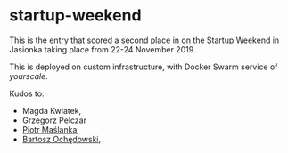 # startup-weekend

This is the entry that scored a second place in
on the Startup Weekend in Jasionka taking place from 22-24 November 2019.

This is deployed on custom infrastructure,
with Docker Swarm service of _yourscale_.

Kudos to:

* Magda Kwiatek,
* Grzegorz Pelczar
* [Piotr Maślanka](https://github.com/piotrmaslanka/),
* [Bartosz Ochędowski](https://github.com/Touzen666/),
